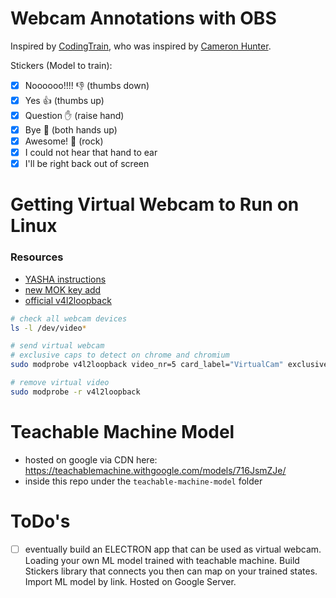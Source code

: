 # Webcam Annotations with OBS

Inspired by [CodingTrain](https://www.youtube.com/watch?v=9z9mbiOZqSs), who was inspired by [Cameron Hunter](https://twitter.com/shiffman/status/1309234059495833600?s=20).

Stickers (Model to train):
- [x] Noooooo!!!!             👎 (thumbs down)
- [x] Yes                     👍 (thumbs up)
- [x] Question                ✋ (raise hand)
- [x] Bye                     🙌 (both hands up)
- [x] Awesome!                🤘 (rock)
- [x] I could not hear that   hand to ear
- [x] I'll be right back      out of screen

# Getting Virtual Webcam to Run on Linux
### Resources
- [YASHA instructions](https://yasha.solutions/virtual-webcam-on-linux/)
- [new MOK key add](https://documentation.commvault.com/commvault/v11/article?p=118661.htm)
- [official v4l2loopback](https://github.com/umlaeute/v4l2loopback)


```bash
# check all webcam devices
ls -l /dev/video*

# send virtual webcam
# exclusive caps to detect on chrome and chromium
sudo modprobe v4l2loopback video_nr=5 card_label="VirtualCam" exclusive_caps=1

# remove virtual video
sudo modprobe -r v4l2loopback
```

# Teachable Machine Model
- hosted on google via CDN here: https://teachablemachine.withgoogle.com/models/716JsmZJe/
- inside this repo under the `teachable-machine-model` folder

# ToDo's

- [ ] eventually build an ELECTRON app that can be used as virtual webcam. Loading your own ML model trained with teachable machine. Build Stickers library that connects you then can map on your trained states. Import ML model by link. Hosted on Google Server.
